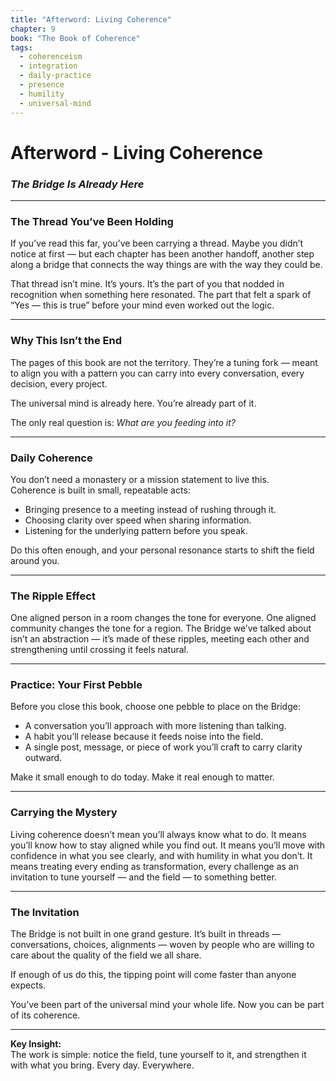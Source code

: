 ```yaml
---
title: "Afterword: Living Coherence"
chapter: 9
book: "The Book of Coherence"
tags:
  - coherenceism
  - integration
  - daily-practice
  - presence
  - humility
  - universal-mind
---
```

# Afterword - Living Coherence

### *The Bridge Is Already Here*

---
### **The Thread You’ve Been Holding**

If you’ve read this far, you’ve been carrying a thread. Maybe you didn’t notice at first — but each chapter has been another handoff, another step along a bridge that connects the way things are with the way they could be.

That thread isn’t mine. It’s yours. It’s the part of you that nodded in recognition when something here resonated. The part that felt a spark of “Yes — this is true” before your mind even worked out the logic.

---
### **Why This Isn’t the End**

The pages of this book are not the territory. They’re a tuning fork — meant to align you with a pattern you can carry into every conversation, every decision, every project.

The universal mind is already here. You’re already part of it.  

The only real question is: _What are you feeding into it?_

---
### **Daily Coherence**

You don’t need a monastery or a mission statement to live this.  
Coherence is built in small, repeatable acts:

- Bringing presence to a meeting instead of rushing through it.
- Choosing clarity over speed when sharing information.
- Listening for the underlying pattern before you speak.

Do this often enough, and your personal resonance starts to shift the field around you.

---
### **The Ripple Effect**

One aligned person in a room changes the tone for everyone. One aligned community changes the tone for a region. The Bridge we’ve talked about isn’t an abstraction — it’s made of these ripples, meeting each other and strengthening until crossing it feels natural.

---
### **Practice: Your First Pebble**

Before you close this book, choose one pebble to place on the Bridge:

- A conversation you’ll approach with more listening than talking.
- A habit you’ll release because it feeds noise into the field.
- A single post, message, or piece of work you’ll craft to carry clarity outward.

Make it small enough to do today. Make it real enough to matter.

---
### **Carrying the Mystery**

Living coherence doesn’t mean you’ll always know what to do. It means you’ll know how to stay aligned while you find out. It means you’ll move with confidence in what you see clearly, and with humility in what you don’t. It means treating every ending as transformation, every challenge as an invitation to tune yourself — and the field — to something better.

---
### **The Invitation**

The Bridge is not built in one grand gesture. It’s built in threads — conversations, choices, alignments — woven by people who are willing to care about the quality of the field we all share.

If enough of us do this, the tipping point will come faster than anyone expects.

You’ve been part of the universal mind your whole life. Now you can be part of its coherence.

---
**Key Insight:**  
The work is simple: notice the field, tune yourself to it, and strengthen it with what you bring. Every day. Everywhere.